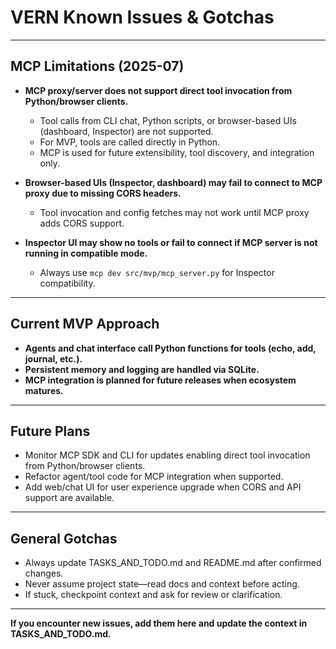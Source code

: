# VERN Known Issues & Gotchas

---

## MCP Limitations (2025-07)

- **MCP proxy/server does not support direct tool invocation from Python/browser clients.**
  - Tool calls from CLI chat, Python scripts, or browser-based UIs (dashboard, Inspector) are not supported.
  - For MVP, tools are called directly in Python.
  - MCP is used for future extensibility, tool discovery, and integration only.

- **Browser-based UIs (Inspector, dashboard) may fail to connect to MCP proxy due to missing CORS headers.**
  - Tool invocation and config fetches may not work until MCP proxy adds CORS support.

- **Inspector UI may show no tools or fail to connect if MCP server is not running in compatible mode.**
  - Always use `mcp dev src/mvp/mcp_server.py` for Inspector compatibility.

---

## Current MVP Approach

- **Agents and chat interface call Python functions for tools (echo, add, journal, etc.).**
- **Persistent memory and logging are handled via SQLite.**
- **MCP integration is planned for future releases when ecosystem matures.**

---

## Future Plans

- Monitor MCP SDK and CLI for updates enabling direct tool invocation from Python/browser clients.
- Refactor agent/tool code for MCP integration when supported.
- Add web/chat UI for user experience upgrade when CORS and API support are available.

---

## General Gotchas

- Always update TASKS_AND_TODO.md and README.md after confirmed changes.
- Never assume project state—read docs and context before acting.
- If stuck, checkpoint context and ask for review or clarification.

---

**If you encounter new issues, add them here and update the context in TASKS_AND_TODO.md.**

